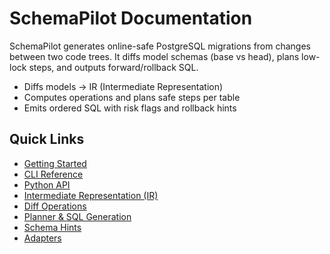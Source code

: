 # SchemaPilot Documentation

SchemaPilot generates online-safe PostgreSQL migrations from changes between two code trees. It diffs model schemas (base vs head), plans low-lock steps, and outputs forward/rollback SQL.

- Diffs models → IR (Intermediate Representation)
- Computes operations and plans safe steps per table
- Emits ordered SQL with risk flags and rollback hints

## Quick Links

- [Getting Started](../README.md)
- [CLI Reference](./cli.md)
- [Python API](./python-api.md)
- [Intermediate Representation (IR)](./ir.md)
- [Diff Operations](./diff.md)
- [Planner & SQL Generation](./planner-sqlgen.md)
- [Schema Hints](./schema-hints.md)
- [Adapters](./adapters/index.md)